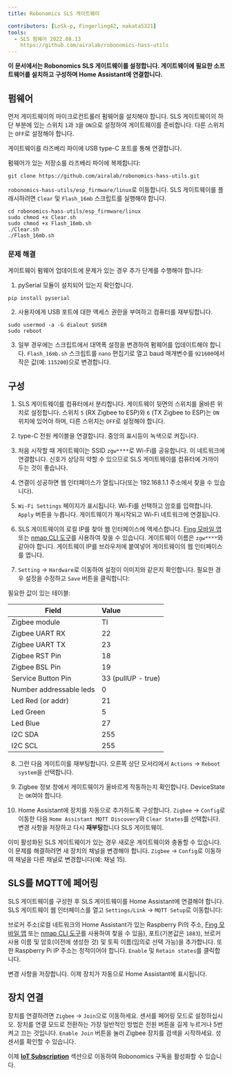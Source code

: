 ```yaml
---
title: Robonomics SLS 게이트웨이

contributors: [LoSk-p, Fingerling42, nakata5321]
tools:
  - SLS 펌웨어 2022.08.13
    https://github.com/airalab/robonomics-hass-utils
---
```


**이 문서에서는 Robonomics SLS 게이트웨이를 설정합니다. 게이트웨이에 필요한 소프트웨어를 설치하고 구성하며 Home Assistant에 연결합니다.**

<robo-wiki-picture src="home-assistant/sls_gateway.png" />

## 펌웨어

먼저 게이트웨이의 마이크로컨트롤러 펌웨어를 설치해야 합니다. SLS 게이트웨이의 하단 부분에 있는 스위치 `1`과 `3`을 `ON`으로 설정하여 게이트웨이를 준비합니다. 다른 스위치는 `OFF`로 설정해야 합니다.

<robo-wiki-picture src="home-assistant/sls-gateway-13.gif" />

게이트웨이를 라즈베리 파이에 USB type-C 포트를 통해 연결합니다.

<robo-wiki-picture src="home-assistant/sls-rpi.gif" />

펌웨어가 있는 저장소를 라즈베리 파이에 복제합니다:

<code-helper additionalLine="rasppi_username@rasppi_hostname">

```shell
git clone https://github.com/airalab/robonomics-hass-utils.git
```

</code-helper>

`robonomics-hass-utils/esp_firmware/linux`로 이동합니다. SLS 게이트웨이를 플래시하려면 `Clear` 및 `Flash_16mb` 스크립트를 실행해야 합니다.

<code-helper additionalLine="rasppi_username@rasppi_hostname">

```shell
cd robonomics-hass-utils/esp_firmware/linux
sudo chmod +x Clear.sh
sudo chmod +x Flash_16mb.sh
./Clear.sh
./Flash_16mb.sh
```

</code-helper>

### 문제 해결

게이트웨이 펌웨어 업데이트에 문제가 있는 경우 추가 단계를 수행해야 합니다:

1. pySerial 모듈이 설치되어 있는지 확인합니다.

<code-helper additionalLine="rasppi_username@rasppi_hostname">

```shell
pip install pyserial
```
</code-helper>

2. 사용자에게 USB 포트에 대한 액세스 권한을 부여하고 컴퓨터를 재부팅합니다.

<code-helper additionalLine="rasppi_username@rasppi_hostname">

```shell
sudo usermod -a -G dialout $USER
sudo reboot
```
</code-helper>

3. 일부 경우에는 스크립트에서 대역폭 설정을 변경하여 펌웨어를 업데이트해야 합니다. `Flash_16mb.sh` 스크립트를 `nano` 편집기로 열고 baud 매개변수를 `921600`에서 작은 값(예: `115200`)으로 변경합니다.

## 구성

1. SLS 게이트웨이를 컴퓨터에서 분리합니다. 게이트웨이 뒷면의 스위치를 올바른 위치로 설정합니다. 스위치 `5` (RX Zigbee to ESP)와 `6` (TX Zigbee to ESP)는 `ON` 위치에 있어야 하며, 다른 스위치는 `OFF`로 설정해야 합니다. 

<robo-wiki-picture src="home-assistant/sls-gateway-56.gif" />

2. type-C 전원 케이블을 연결합니다. 중앙의 표시등이 녹색으로 켜집니다.

<robo-wiki-picture src="home-assistant/sls-gateway-connect.gif" />

3. 처음 시작할 때 게이트웨이는 SSID `zgw****`로 Wi-Fi를 공유합니다. 이 네트워크에 연결합니다. 신호가 상당히 약할 수 있으므로 SLS 게이트웨이를 컴퓨터에 가까이 두는 것이 좋습니다. 

<robo-wiki-picture src="home-assistant/sls-gateway-wifi.gif" />

4. 연결이 성공하면 웹 인터페이스가 열립니다(또는 192.168.1.1 주소에서 찾을 수 있습니다). 

5. `Wi-Fi Settings` 페이지가 표시됩니다. Wi-Fi를 선택하고 암호를 입력합니다. `Apply` 버튼을 누릅니다. 게이트웨이가 재시작되고 Wi-Fi 네트워크에 연결됩니다. 

<robo-wiki-video autoplay loop controls :videos="[{src: 'https://cloudflare-ipfs.com/ipfs/QmSht6roENzrV6oqsQ1a5gp6GVCz54EDZdPAP8XVh9SCwH', type:'mp4'}]" />

6. SLS 게이트웨이의 로컬 IP를 찾아 웹 인터페이스에 액세스합니다. [Fing 모바일 앱](https://www.fing.com/products) 또는 [nmap CLI 도구](https://vitux.com/find-devices-connected-to-your-network-with-nmap/)를 사용하여 찾을 수 있습니다. 게이트웨이 이름은 `zgw****`와 같아야 합니다. 게이트웨이 IP를 브라우저에 붙여넣어 게이트웨이의 웹 인터페이스를 엽니다.

7. `Setting` -> `Hardware`로 이동하여 설정이 이미지와 같은지 확인합니다. 필요한 경우 설정을 수정하고 `Save` 버튼을 클릭합니다:

<robo-wiki-video autoplay loop controls :videos="[{src: 'https://cloudflare-ipfs.com/ipfs/QmeSksMxU9xkvvK7f81WDAYULiMFokK7P7KDVYEjv2MHjn', type:'mp4'}]" />

필요한 값이 있는 테이블:

| Field                    | Value              |
|--------------------------|:-------------------|
| Zigbee module            | TI                 |
| Zigbee UART RX           | 22                 |
| Zigbee UART TX           | 23                 |
| Zigbee RST Pin           | 18                 |
| Zigbee BSL Pin           | 19                 |
| Service Button Pin       | 33 (pullUP - true) |
| Number addressable leds  | 0                  |
| Led Red (or addr)        | 21                 |
| Led Green                | 5                  |
| Led Blue                 | 27                 |
| I2C SDA                  | 255                |
| I2C SCL                  | 255                |

8. 그런 다음 게이트이를 재부팅합니다. 오른쪽 상단 모서리에서 `Actions` -> `Reboot system`을 선택합니다.

9. Zigbee 정보 창에서 게이트웨이가 올바르게 작동하는지 확인합니다. DeviceState는 `OK`여야 합니다.

10. Home Assistant에 장치를 자동으로 추가하도록 구성합니다. `Zigbee` -> `Config`로 이동한 다음 `Home Assistant MQTT Discovery`와 `Clear States`를 선택합니다. 변경 사항을 저장하고 다시 **재부팅**합니다 SLS 게이트웨이.

<robo-wiki-note type="warning">

이미 활성화된 SLS 게이트웨이가 있는 경우 새로운 게이트웨이와 충돌할 수 있습니다. 이 문제를 해결하려면 새 장치의 채널을 변경해야 합니다. `Zigbee` -> `Config`로 이동하여 채널을 다른 채널로 변경합니다(예: 채널 15).

</robo-wiki-note>

<robo-wiki-video autoplay loop controls :videos="[{src: 'https://cloudflare-ipfs.com/ipfs/QmVZMB1xQeB6ZLfSR6aUrN6cRSF296s8CMJt7E2jBJ5MjZ', type:'mp4'}]" />

## SLS를 MQTT에 페어링

SLS 게이트웨이를 구성한 후 SLS 게이트웨이를 Home Assistant에 연결해야 합니다. SLS 게이트웨이 웹 인터페이스를 열고 `Settings/Link` -> `MQTT Setup`로 이동합니다:


브로커 주소(로컬 네트워크의 Home Assistant가 있는 Raspberry Pi의 주소, [Fing 모바일 앱](https://www.fing.com/products) 또는 [nmap CLI 도구](https://vitux.com/find-devices-connected-to-your-network-with-nmap/)를 사용하여 찾을 수 있음), 포트(기본값은 `1883`), 브로커 사용 이름 및 암호(이전에 생성한 것) 및 토픽 이름(임의로 선택 가능)을 추가합니다. 또한 Raspberry Pi IP 주소는 정적이어야 합니다. `Enable` 및 `Retain states`를 클릭합니다.

<robo-wiki-video autoplay loop controls :videos="[{src: 'https://cloudflare-ipfs.com/ipfs/QmdNKDqwwy87VQEDDVsX5kpaDQm9wKKPEJUNJnhnjx6e5y', type:'mp4'}]" />

변경 사항을 저장합니다. 이제 장치가 자동으로 Home Assistant에 표시됩니다.

## 장치 연결

장치를 연결하려면 `Zigbee` -> `Join`으로 이동하세요. 센서를 페어링 모드로 설정하십시오. 장치를 연결 모드로 전환하는 가장 일반적인 방법은 전원 버튼을 길게 누르거나 5번 켜고 끄는 것입니다. `Enable Join` 버튼을 눌러 Zigbee 장치를 검색을 시작하세요. 성 센서를 확인할 수 있습니다.

<robo-wiki-picture src="home-assistant/switch-device.gif" />

<robo-wiki-video autoplay loop controls :videos="[{src: 'https://cloudflare-ipfs.com/ipfs/Qmdq3PBNY88QbYYqakwSLG2vn3mVUom3w3wsSWfTd1pzJA', type:'mp4'}]" />


이제 [**IoT Subscription**](/docs/sub-activate) 섹션으로 이동하여 Robonomics 구독을 활성화할 수 있습니다.
